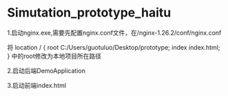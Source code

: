 # Simutation_prototype_haitu
1.启动nginx.exe,需要先配置nginx.conf文件，在/nginx-1.26.2/conf/nginx.conf
  
  将
  location / {
      root C:/Users/guotuluo/Desktop/prototype;
      index index.html;
  }
  中的root修改为本地项目所在路径

2.启动后端DemoApplication 

3.启动前端index.html
